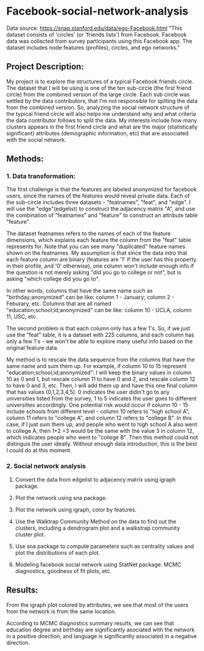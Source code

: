 # Facebook-social-network-analysis

Data source: https://snap.stanford.edu/data/ego-Facebook.html
"This dataset consists of 'circles' (or 'friends lists') from Facebook. Facebook data was collected from survey participants using this Facebook app. The dataset includes node features (profiles), circles, and ego networks."

## Project Description:
My project is to explore the structures of a typical Facebook friends circle. The dataset that I will be using is one of the ten sub-circle (the first friend circle) from the combined version of the large circle. Each sub circle was settled by the data contributors, that I'm not responsible for spliting the data from the combined version. So, analyzing the social network structure of the typical friend circle will also helps me understand why and what criteria the data contributor follows to split the data. My interests include how many clusters appears in the first friend circle and what are the major (statistically significant) attributes (demographic information, etc) that are associated with the social network. 


## Methods:

### 1. Data transformation:
The first challenge is that the features are labeled anonymized for facebook users, since the names of the features would reveal private data. Each of the sub-circle includes three datasets - "featnames", "feat", and "edge". I will use the "edge"(edgelist) to construct the adjacency matrix "A", and use the combination of "featnames" and "feature" to construct an attribute table "feature". 

The dataset featnames refers to the names of each of the feature dimensions, which explains each feature the column from the "feat" table represents for. Note that you can see many "duplicated" feature names shown on the featnames. My assumption is that since the data intro that each feature column are binary (features are '1' if the user has this property in their profile, and '0' otherwise), one column won't include enough info if the question is not merely asking "did you go to college or not", but is asking "which college did you go to".

In other words, columns that have the same name such as "birthday;anonymized" can be like: column 1 - January; column 2 - Feburary, etc. Columns that are all named "education;school;id;anonymized" can be like: column 10 - UCLA, column 11, USC, etc. 

The second problem is that each column only has a few 1's. So, if we just use the "feat" table, it is a dataset with 225 columns, and each column has only a few 1's - we won't be able to explore many useful info based on the original feature data.

My method is to rescale the data sequence from the columns that have the same name and sum them up. For example, if column 10 to 15 represent "education;school;id;anonymized": I will keep the binary values in column 10 as 0 and 1, but rescale column 11 to have 0 and 2, and rescale column 12 to have 0 and 3, etc. Then, I will add them up and have this one final column that has values (0,1,2,3,4,5). 0 indicates the user didin't go to any universities listed from the survey, 1 to 5 indicates the user goes to different universities accordingly. One potential risk would occur if column 10 - 15 include schools from different level - column 10 refers to "high school A", column 11 refers to "college A", and column 12 refers to "college B". In this case, if I just sum them up, and people who went to high school A also went to college A, then 1+2 =3 would be the same with the value 3 in column 12, which indicates people who went to "college B". Then this method could not distinguis the user ideally. Without enough data introduction, this is the best I could do at this moment.
 
### 2. Social network analysis

1. Convert the data from edgelist to adjacency matrix using igraph package.

2. Plot the network using sna package.

3. Plot the network using igraph, color by features.

4. Use the Walktrap Community Method on the data to find out the clusters, including a dendrogram plot and a walkstrap community cluster plot.

5. Use sna package to compute parameters such as centrality values and plot the distributions of each plot.

6. Modeling facebook social network using StatNet package: MCMC diagnostics, goodness of fit plots, etc.


## Results:

From the igraph plot colored by attributes, we see that most of the users from the network is from the same location. 

According to MCMC diagnostics summary results, we can see that education degree and birthday are significantly asociated with the network in a positive direction, and language is significantly associated in a negative direction.
